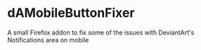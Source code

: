 # dAMobileButtonFixer
A small Firefox addon to fix some of the issues with DeviantArt's Notifications area on mobile

